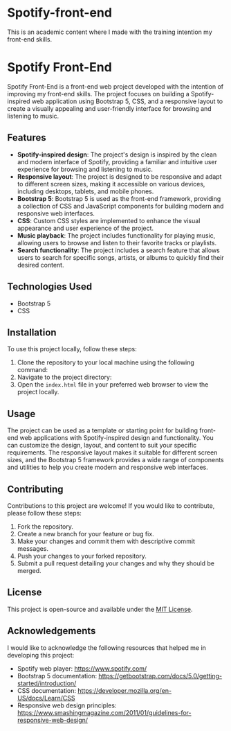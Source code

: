 # Spotify-front-end
This is an academic content where I made with the training intention my front-end skills.
# Spotify Front-End

Spotify Front-End is a front-end web project developed with the intention of improving my front-end skills. The project focuses on building a Spotify-inspired web application using Bootstrap 5, CSS, and a responsive layout to create a visually appealing and user-friendly interface for browsing and listening to music.

## Features

- **Spotify-inspired design**: The project's design is inspired by the clean and modern interface of Spotify, providing a familiar and intuitive user experience for browsing and listening to music.
- **Responsive layout**: The project is designed to be responsive and adapt to different screen sizes, making it accessible on various devices, including desktops, tablets, and mobile phones.
- **Bootstrap 5**: Bootstrap 5 is used as the front-end framework, providing a collection of CSS and JavaScript components for building modern and responsive web interfaces.
- **CSS**: Custom CSS styles are implemented to enhance the visual appearance and user experience of the project.
- **Music playback**: The project includes functionality for playing music, allowing users to browse and listen to their favorite tracks or playlists.
- **Search functionality**: The project includes a search feature that allows users to search for specific songs, artists, or albums to quickly find their desired content.

## Technologies Used

- Bootstrap 5
- CSS

## Installation

To use this project locally, follow these steps:

1. Clone the repository to your local machine using the following command:
2. Navigate to the project directory:
3. Open the `index.html` file in your preferred web browser to view the project locally.

## Usage

The project can be used as a template or starting point for building front-end web applications with Spotify-inspired design and functionality. You can customize the design, layout, and content to suit your specific requirements. The responsive layout makes it suitable for different screen sizes, and the Bootstrap 5 framework provides a wide range of components and utilities to help you create modern and responsive web interfaces.

## Contributing

Contributions to this project are welcome! If you would like to contribute, please follow these steps:

1. Fork the repository.
2. Create a new branch for your feature or bug fix.
3. Make your changes and commit them with descriptive commit messages.
4. Push your changes to your forked repository.
5. Submit a pull request detailing your changes and why they should be merged.

## License

This project is open-source and available under the [MIT License](LICENSE).

## Acknowledgements

I would like to acknowledge the following resources that helped me in developing this project:

- Spotify web player: https://www.spotify.com/
- Bootstrap 5 documentation: https://getbootstrap.com/docs/5.0/getting-started/introduction/
- CSS documentation: https://developer.mozilla.org/en-US/docs/Learn/CSS
- Responsive web design principles: https://www.smashingmagazine.com/2011/01/guidelines-for-responsive-web-design/
